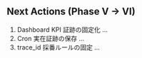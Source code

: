 
## Next Actions (Phase V → VI)

1) Dashboard KPI 証跡の固定化 …
2) Cron 実在証跡の保存 …
3) trace_id 採番ルールの固定 …
